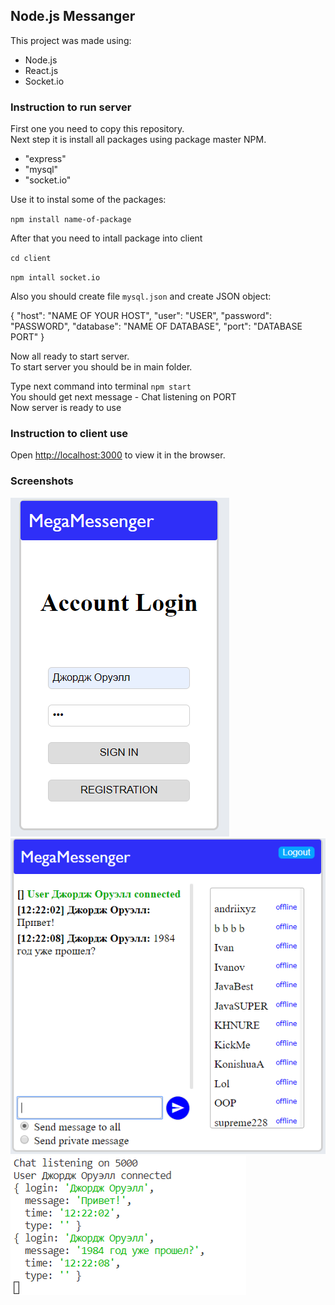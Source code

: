 ## Node.js Messanger

This project was made using:

- Node.js
- React.js
- Socket.io

### Instruction to run server

First one you need to copy this repository.<br>
Next step it is install all packages using package master NPM.<br>

- "express"
- "mysql"
- "socket.io"

Use it to instal some of the packages:

`npm install name-of-package`

After that you need to intall package into client<br>

`cd client`

`npm intall socket.io`

Also you should create file `mysql.json` and create JSON object:

{
"host": "NAME OF YOUR HOST",
"user": "USER",
"password": "PASSWORD",
"database": "NAME OF DATABASE",
"port": "DATABASE PORT"
}

Now all ready to start server.<br>
To start server you should be in main folder.<br>

Type next command into terminal `npm start`<br>
You should get next message - Chat listening on PORT <br>
Now server is ready to use<br>

### Instruction to client use

Open [http://localhost:3000](http://localhost:3000) to view it in the browser.

### Screenshots

![login](screenshots/1.png)
![work](screenshots/2.png)
![server](screenshots/3.png)
